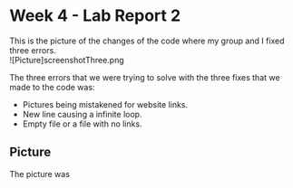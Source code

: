 # Week 4 - Lab Report 2

This is the picture of the changes of the code where my group and I fixed three errors.  
![Picture]screenshotThree.png  

The three errors that we were trying to solve with the three fixes that we made to the code was: 
* Pictures being mistakened for website links. 
* New line causing a infinite loop. 
* Empty file or a file with no links.

## Picture 
The picture was 
